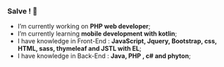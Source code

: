 ### Salve ! :call_me_hand:

- I’m currently working on **PHP web developer**;
- I’m currently learning **mobile development with kotlin**;
- I have knowledge in Front-End : **JavaScript, Jquery, Bootstrap, css, HTML, sass, thymeleaf and JSTL with EL**;
- I have knowledge in Back-End : **Java, PHP , c# and phyton**; 



<!--
**julioosilva97/julioosilva97** is a ✨ _special_ ✨ repository because its `README.md` (this file) appears on your GitHub profile.

Here are some ideas to get you started:

- 🔭 I’m currently working on ...
- 🌱 I’m currently learning ...
- 👯 I’m looking to collaborate on ...
- 🤔 I’m looking for help with ...
- 💬 Ask me about ...
- 📫 How to reach me: ...
- 😄 Pronouns: ...
- ⚡ Fun fact: ...
-->
